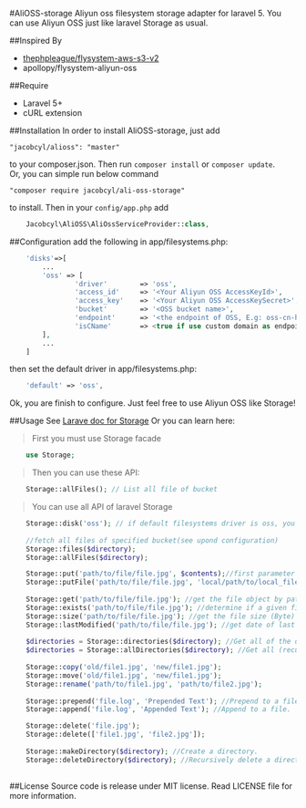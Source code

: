 #AliOSS-storage
Aliyun oss filesystem storage adapter for laravel 5. You can use Aliyun OSS just like laravel Storage as usual.

##Inspired By
- [thephpleague/flysystem-aws-s3-v2](https://github.com/thephpleague/flysystem-aws-s3-v2)
- apollopy/flysystem-aliyun-oss 

##Require
- Laravel 5+
- cURL extension

##Installation
In order to install AliOSS-storage, just add

    "jacobcyl/alioss": "master"

to your composer.json. Then run `composer install` or `composer update`.  
Or, you can simple run below command

    "composer require jacobcyl/ali-oss-storage"
    
to install.
Then in your `config/app.php` add
```php
    Jacobcyl\AliOSS\AliOssServiceProvider::class,
```
##Configuration
add the following in app/filesystems.php:
```php
    'disks'=>[
        ...
        'oss' => [
                'driver'        => 'oss',
                'access_id'     => '<Your Aliyun OSS AccessKeyId>',
                'access_key'    => '<Your Aliyun OSS AccessKeySecret>',
                'bucket'        => '<OSS bucket name>',
                'endpoint'      => '<the endpoint of OSS, E.g: oss-cn-hangzhou.aliyuncs.com> OR your custom domain, E.g:img.abc.com',
                'isCName'       => <true if use custom domain as endpoint or false>
        ],
        ...
    ]
```
then set the default driver in app/filesystems.php:
```php
    'default' => 'oss',
```
Ok, you are finish to configure. Just feel free to use Aliyun OSS like Storage!

##Usage
See [Larave doc for Storage](https://laravel.com/docs/5.2/filesystem#custom-filesystems)
Or you can learn here:

> First you must use Storage facade
```php
    use Storage;
```    
> Then you can use these API:
```php
    Storage::allFiles(); // List all file of bucket
```
> You can use all API of laravel Storage
```php
    Storage::disk('oss'); // if default filesystems driver is oss, you can skip this step
    
    //fetch all files of specified bucket(see upond configuration)
    Storage::files($directory);
    Storage::allFiles($directory); 

    Storage::put('path/to/file/file.jpg', $contents);//first parameter is the target file path, second paramter is file content
    Storage::putFile('path/to/file/file.jpg', 'local/path/to/local_file.jpg'); //upload file from local path
    
    Storage::get('path/to/file/file.jpg'); //get the file object by path
    Storage::exists('path/to/file/file.jpg'); //determine if a given file exists on the storage(OSS)
    Storage::size('path/to/file/file.jpg'); //get the file size (Byte)
    Storage::lastModified('path/to/file/file.jpg'); //get date of last modification
    
    $directories = Storage::directories($directory); //Get all of the directories within a given directory
    $directories = Storage::allDirectories($directory); //Get all (recursive) of the directories within a given directory
    
    Storage::copy('old/file1.jpg', 'new/file1.jpg');
    Storage::move('old/file1.jpg', 'new/file1.jpg');
    Storage::rename('path/to/file1.jpg', 'path/to/file2.jpg');
    
    Storage::prepend('file.log', 'Prepended Text'); //Prepend to a file.
    Storage::append('file.log', 'Appended Text'); //Append to a file.

    Storage::delete('file.jpg');
    Storage::delete(['file1.jpg', 'file2.jpg']);
    
    Storage::makeDirectory($directory); //Create a directory.
    Storage::deleteDirectory($directory); //Recursively delete a directory.It will delete all files within a given directory, SO Use with caution please.
    
```
##License
Source code is release under MIT license. Read LICENSE file for more information.
